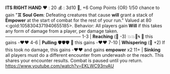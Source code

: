 __**ITS RIGHT HAND**__
:heart: : 20
:moneybag: : 3d10 :test_tube:, +6 Comp Points {OR} 1/50 chance to gain "**:gemini: Soul Gem**: Defeating creatures that cause __will__ grant a stack of __Empower__ at the start of combat for the rest of your run." Valued at 80 <:gold:1058304371940655185>. 
Behavior: All players gain __Will__ if this takes any form of damage from a player, per damage taken.
—————————————————
1-3   | **Reaching** (:game_die: -3) :boom::boom::dart::cyclone: :twisted_rightwards_arrows: this gains -:heart::heart:
4-6   | **Pulling** :shield::shield::shield: :twisted_rightwards_arrows: this gains -:heart::heart:
7-10  | **Whispering** (:game_die: +2) If this took no damage, this gains -:heart::heart: and gains __empower__ x2
11+   | **Sinking** all players must do a different encounter from underwash or the reach. This shares your encounter results. Combat is paused until you return.
https://www.youtube.com/watch?v=EKLWC93nvAU
